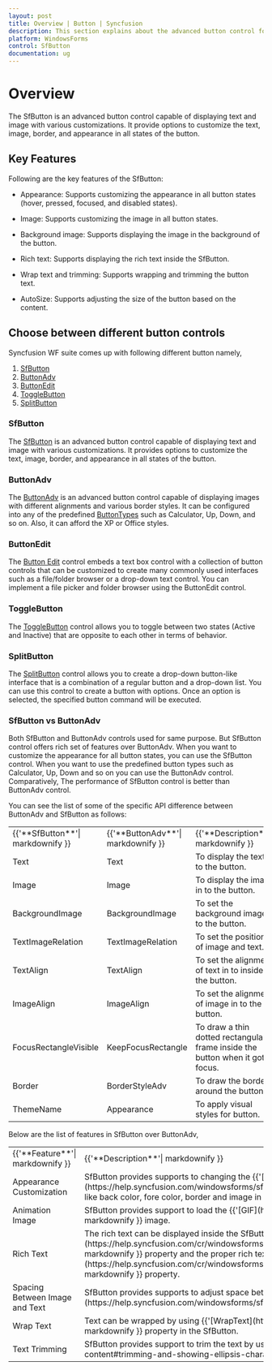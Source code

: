 ```yaml
---
layout: post
title: Overview | Button | Syncfusion
description: This section explains about the advanced button control for windows forms and it's important key features
platform: WindowsForms
control: SfButton
documentation: ug
---
```


# Overview

The SfButton is an advanced button control capable of displaying text and image with various customizations. It provide options to customize the text, image, border, and appearance in all states of the button.

## Key Features

Following are the key features of the SfButton:

* Appearance: Supports customizing the appearance in all button states (hover, pressed, focused, and disabled states).

* Image: Supports customizing the image in all button states.

* Background image: Supports displaying the image in the background of the button.

* Rich text:  Supports displaying the rich text inside the SfButton.

* Wrap text and trimming: Supports wrapping and trimming the button text.

* AutoSize: Supports adjusting the size of the button based on the content.


## Choose between different button controls

Syncfusion WF suite comes up with following different button namely,

1. [SfButton](https://www.syncfusion.com/products/windows-forms/button)
2. [ButtonAdv](https://help.syncfusion.com/wpf/buttonadv/overview)
3. [ButtonEdit](https://www.syncfusion.com/products/windows-forms/buttonedit)
4. [ToggleButton](https://www.syncfusion.com/products/windows-forms/toggle-button)
5. [SplitButton](https://www.syncfusion.com/products/windows-forms/split-button)

### SfButton

The [SfButton](https://help.syncfusion.com/windowsforms/sfbutton/overview) is an advanced button control capable of displaying text and image with various customizations. It provides options to customize the text, image, border, and appearance in all states of the button.

### ButtonAdv

The [ButtonAdv](https://help.syncfusion.com/windowsforms/buttonadv/overview) is an advanced button control capable of displaying images with different alignments and various border styles. It can be configured into any of the predefined [ButtonTypes](https://help.syncfusion.com/cr/windowsforms/Syncfusion.Shared.Base~Syncfusion.Windows.Forms.ButtonAdv~ButtonType.html) such as Calculator, Up, Down, and so on. Also, it can afford the XP or Office styles.

### ButtonEdit

The [Button Edit](https://help.syncfusion.com/windowsforms/buttonedit/overview) control embeds a text box control with a collection of button controls that can be customized to create many commonly used interfaces such as a file/folder browser or a drop-down text control. You can implement a file picker and folder browser using the ButtonEdit control.

### ToggleButton

The [ToggleButton](https://help.syncfusion.com/windowsforms/togglebutton/overview) control allows you to toggle between two states (Active and Inactive) that are opposite to each other in terms of behavior.

### SplitButton

The [SplitButton](https://help.syncfusion.com/windowsforms/splitbutton/overview) control allows you to create a drop-down button-like interface that is a combination of a regular button and a drop-down list. You can use this control to create a button with options. Once an option is selected, the specified button command will be executed. 

### SfButton vs ButtonAdv

Both SfButton and ButtonAdv controls used for same purpose. But SfButton control offers rich set of features over ButtonAdv. When you want to customize the appearance for all button states, you can use the SfButton control. When you want to use the predefined button types such as Calculator, Up, Down and so on you can use the ButtonAdv control. Comparatively, The performance of SfButton control is better than ButtonAdv control.

You can see the list of some of the specific API difference between ButtonAdv and SfButton as follows:
<table>
<tr>
<td>
{{'**SfButton**'| markdownify }}
</td>
<td>
{{'**ButtonAdv**'| markdownify }}
</td>
<td>
{{'**Description**'| markdownify }}
</td>
</tr>
<tr>
<td>
Text
</td>
<td>
Text
</td>
<td>
To display the text in to the button.
</td>
</tr>
<tr>
<td>
Image
</td>
<td>
Image
</td>
<td>
To display the image in to the button.
</td>
</tr>
<tr>
<td>
BackgroundImage
</td>
<td>
BackgroundImage
</td>
<td>
To set the background image to the button.
</td>
</tr>
<tr>
<td>
TextImageRelation
</td>
<td>
TextImageRelation
</td>
<td>
To set the position of image and text.
</td>
</tr>
<tr>
<td>
TextAlign
</td>
<td>
TextAlign
</td>
<td>
To set the alignment of text in to inside the button.
</td>
</tr>
<tr>
<td>
ImageAlign
</td>
<td>
ImageAlign
</td>
<td>
To set the alignment of image in to the button.
</td>
</tr>
<tr>
<td>
FocusRectangleVisible
</td>
<td>
KeepFocusRectangle
</td>
<td>
To draw a thin dotted rectangular frame inside the button when it got focus.
</td>
</tr>
<tr>
<td>
Border
</td>
<td>
BorderStyleAdv
</td>
<td>
To draw the border around the button.
</td>
</tr>
<tr>
<td>
ThemeName
</td>
<td>
Appearance
</td>
<td>
To apply visual styles for button.
</td>
</tr>
</table>
Below are the list of features in SfButton over ButtonAdv,
<table>
<tr>
<td>
{{'**Feature**'| markdownify }}
</td>
<td>
{{'**Description**'| markdownify }}

</td>
</tr>
<tr>
<td>
Appearance Customization
</td>
<td>
SfButton provides supports to changing the {{'[appearance](https://help.syncfusion.com/windowsforms/sfbutton/appearance#customizing-appearance-based-on-button-state)'| markdownify }} like back color, fore color, border and image in all button states (i.e. hover, pressed, focus and disable states).

</td>
</tr>
<tr>
<td>
Animation Image
</td>
<td>
SfButton provides support to load the {{'[GIF](https://help.syncfusion.com/windowsforms/sfbutton/appearance#animating-the-image)'| markdownify }} image.

</td>
</tr>
<tr>
<td>
Rich Text
</td>
<td>
The rich text can be displayed inside the SfButton by enabling the {{'[AllowRichText](https://help.syncfusion.com/cr/windowsforms/Syncfusion.Core.WinForms~Syncfusion.WinForms.Controls.SfButton~AllowRichText.html)'| markdownify }} property and the proper rich text can be added in the {{'[Text](https://help.syncfusion.com/cr/windowsforms/Syncfusion.Core.WinForms~Syncfusion.WinForms.Controls.SfButton~Text.html)'| markdownify }} property.

</td>
</tr>
<tr>
<td>
Spacing Between Image and Text

</td>
<td>
SfButton provides supports to adjust space between image and text, refer {{'[here](https://help.syncfusion.com/windowsforms/sfbutton/button-types#spacing-between-text-and-image)'| markdownify }}. 
</td>
</tr>
<tr>
<td>
Wrap Text
</td>
<td>
Text can be wrapped by using {{'[WrapText](https://help.syncfusion.com/windowsforms/sfbutton/button-content#wrapping-the-text)'| markdownify }} property in the SfButton.

</td>
</tr>
<tr>
<td>
Text Trimming
</td>
<td>
SfButton provides support to trim the text by using {{'[AllowEllipse](https://help.syncfusion.com/windowsforms/sfbutton/button-content#trimming-and-showing-ellipsis-character)'| markdownify }} property.

</td>
</tr>
</table>